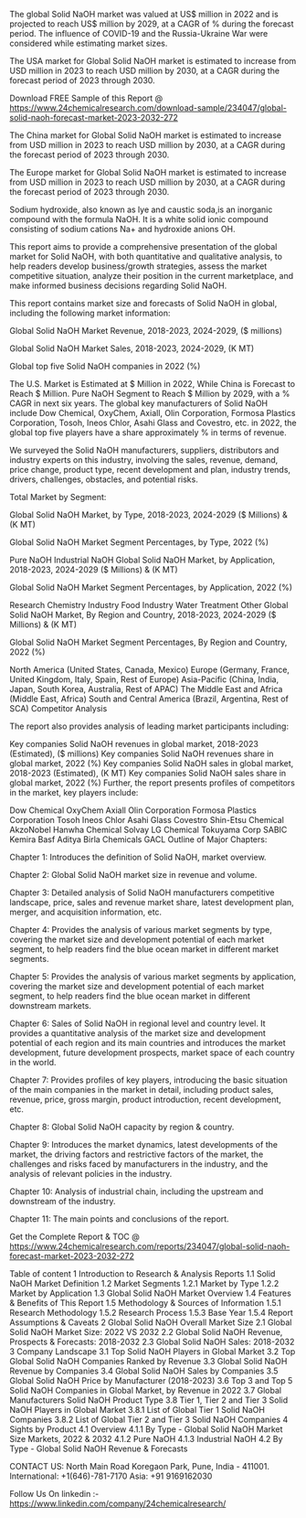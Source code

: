 The global Solid NaOH market was valued at US$ million in 2022 and is projected to reach US$ million by 2029, at a CAGR of % during the forecast period. The influence of COVID-19 and the Russia-Ukraine War were considered while estimating market sizes.

The USA market for Global Solid NaOH market is estimated to increase from USD million in 2023 to reach USD million by 2030, at a CAGR during the forecast period of 2023 through 2030.

Download FREE Sample of this Report @ https://www.24chemicalresearch.com/download-sample/234047/global-solid-naoh-forecast-market-2023-2032-272

The China market for Global Solid NaOH market is estimated to increase from USD million in 2023 to reach USD million by 2030, at a CAGR during the forecast period of 2023 through 2030.

The Europe market for Global Solid NaOH market is estimated to increase from USD million in 2023 to reach USD million by 2030, at a CAGR during the forecast period of 2023 through 2030.

Sodium hydroxide, also known as lye and caustic soda,is an inorganic compound with the formula NaOH. It is a white solid ionic compound consisting of sodium cations Na+ and hydroxide anions OH.

This report aims to provide a comprehensive presentation of the global market for Solid NaOH, with both quantitative and qualitative analysis, to help readers develop business/growth strategies, assess the market competitive situation, analyze their position in the current marketplace, and make informed business decisions regarding Solid NaOH.

This report contains market size and forecasts of Solid NaOH in global, including the following market information:

Global Solid NaOH Market Revenue, 2018-2023, 2024-2029, ($ millions)

Global Solid NaOH Market Sales, 2018-2023, 2024-2029, (K MT)

Global top five Solid NaOH companies in 2022 (%)

The U.S. Market is Estimated at $ Million in 2022, While China is Forecast to Reach $ Million.
Pure NaOH Segment to Reach $ Million by 2029, with a % CAGR in next six years.
The global key manufacturers of Solid NaOH include Dow Chemical, OxyChem, Axiall, Olin Corporation, Formosa Plastics Corporation, Tosoh, Ineos Chlor, Asahi Glass and Covestro, etc. in 2022, the global top five players have a share approximately % in terms of revenue.

We surveyed the Solid NaOH manufacturers, suppliers, distributors and industry experts on this industry, involving the sales, revenue, demand, price change, product type, recent development and plan, industry trends, drivers, challenges, obstacles, and potential risks.

Total Market by Segment:

Global Solid NaOH Market, by Type, 2018-2023, 2024-2029 ($ Millions) & (K MT)

Global Solid NaOH Market Segment Percentages, by Type, 2022 (%)

Pure NaOH
Industrial NaOH
Global Solid NaOH Market, by Application, 2018-2023, 2024-2029 ($ Millions) & (K MT)

Global Solid NaOH Market Segment Percentages, by Application, 2022 (%)

Research
Chemistry Industry
Food Industry
Water Treatment
Other
Global Solid NaOH Market, By Region and Country, 2018-2023, 2024-2029 ($ Millions) & (K MT)

Global Solid NaOH Market Segment Percentages, By Region and Country, 2022 (%)

North America (United States, Canada, Mexico)
Europe (Germany, France, United Kingdom, Italy, Spain, Rest of Europe)
Asia-Pacific (China, India, Japan, South Korea, Australia, Rest of APAC)
The Middle East and Africa (Middle East, Africa)
South and Central America (Brazil, Argentina, Rest of SCA)
Competitor Analysis

The report also provides analysis of leading market participants including:

Key companies Solid NaOH revenues in global market, 2018-2023 (Estimated), ($ millions)
Key companies Solid NaOH revenues share in global market, 2022 (%)
Key companies Solid NaOH sales in global market, 2018-2023 (Estimated), (K MT)
Key companies Solid NaOH sales share in global market, 2022 (%)
Further, the report presents profiles of competitors in the market, key players include:

Dow Chemical
OxyChem
Axiall
Olin Corporation
Formosa Plastics Corporation
Tosoh
Ineos Chlor
Asahi Glass
Covestro
Shin-Etsu Chemical
AkzoNobel
Hanwha Chemical
Solvay
LG Chemical
Tokuyama Corp
SABIC
Kemira
Basf
Aditya Birla Chemicals
GACL
Outline of Major Chapters:

Chapter 1: Introduces the definition of Solid NaOH, market overview.

Chapter 2: Global Solid NaOH market size in revenue and volume.

Chapter 3: Detailed analysis of Solid NaOH manufacturers competitive landscape, price, sales and revenue market share, latest development plan, merger, and acquisition information, etc.

Chapter 4: Provides the analysis of various market segments by type, covering the market size and development potential of each market segment, to help readers find the blue ocean market in different market segments.

Chapter 5: Provides the analysis of various market segments by application, covering the market size and development potential of each market segment, to help readers find the blue ocean market in different downstream markets.

Chapter 6: Sales of Solid NaOH in regional level and country level. It provides a quantitative analysis of the market size and development potential of each region and its main countries and introduces the market development, future development prospects, market space of each country in the world.

Chapter 7: Provides profiles of key players, introducing the basic situation of the main companies in the market in detail, including product sales, revenue, price, gross margin, product introduction, recent development, etc.

Chapter 8: Global Solid NaOH capacity by region & country.

Chapter 9: Introduces the market dynamics, latest developments of the market, the driving factors and restrictive factors of the market, the challenges and risks faced by manufacturers in the industry, and the analysis of relevant policies in the industry.

Chapter 10: Analysis of industrial chain, including the upstream and downstream of the industry.

Chapter 11: The main points and conclusions of the report.

Get the Complete Report & TOC @ https://www.24chemicalresearch.com/reports/234047/global-solid-naoh-forecast-market-2023-2032-272

Table of content
1 Introduction to Research & Analysis Reports
1.1 Solid NaOH Market Definition
1.2 Market Segments
1.2.1 Market by Type
1.2.2 Market by Application
1.3 Global Solid NaOH Market Overview
1.4 Features & Benefits of This Report
1.5 Methodology & Sources of Information
1.5.1 Research Methodology
1.5.2 Research Process
1.5.3 Base Year
1.5.4 Report Assumptions & Caveats
2 Global Solid NaOH Overall Market Size
2.1 Global Solid NaOH Market Size: 2022 VS 2032
2.2 Global Solid NaOH Revenue, Prospects & Forecasts: 2018-2032
2.3 Global Solid NaOH Sales: 2018-2032
3 Company Landscape
3.1 Top Solid NaOH Players in Global Market
3.2 Top Global Solid NaOH Companies Ranked by Revenue
3.3 Global Solid NaOH Revenue by Companies
3.4 Global Solid NaOH Sales by Companies
3.5 Global Solid NaOH Price by Manufacturer (2018-2023)
3.6 Top 3 and Top 5 Solid NaOH Companies in Global Market, by Revenue in 2022
3.7 Global Manufacturers Solid NaOH Product Type
3.8 Tier 1, Tier 2 and Tier 3 Solid NaOH Players in Global Market
3.8.1 List of Global Tier 1 Solid NaOH Companies
3.8.2 List of Global Tier 2 and Tier 3 Solid NaOH Companies
4 Sights by Product
4.1 Overview
4.1.1 By Type - Global Solid NaOH Market Size Markets, 2022 & 2032
4.1.2 Pure NaOH
4.1.3 Industrial NaOH
4.2 By Type - Global Solid NaOH Revenue & Forecasts

CONTACT US:
North Main Road Koregaon Park, Pune, India - 411001.
International: +1(646)-781-7170
Asia: +91 9169162030

Follow Us On linkedin :- https://www.linkedin.com/company/24chemicalresearch/
